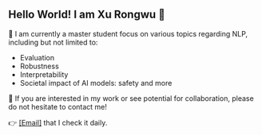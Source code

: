 ## Hello World! I am Xu Rongwu 👋

🤖 I am currently a master student focus on various topics regarding NLP, including but not limited to:

- Evaluation
- Robustness
- Interpretability
- Societal impact of AI models: safety and more 

🤗 If you are interested in my work or see potential for collaboration, please do not hesitate to contact me!

👉 [[Email]](mailto:xrw22@mails.tsinghua.edu.cn) that I check it daily.
